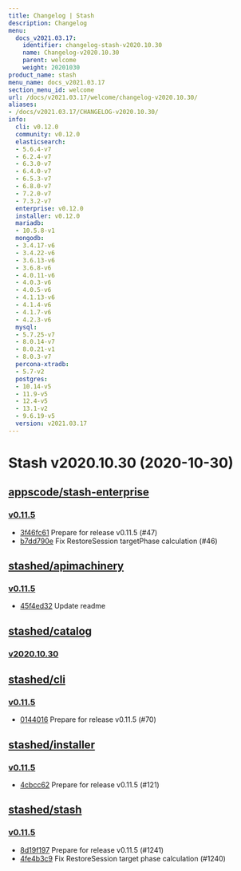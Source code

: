 ```yaml
---
title: Changelog | Stash
description: Changelog
menu:
  docs_v2021.03.17:
    identifier: changelog-stash-v2020.10.30
    name: Changelog-v2020.10.30
    parent: welcome
    weight: 20201030
product_name: stash
menu_name: docs_v2021.03.17
section_menu_id: welcome
url: /docs/v2021.03.17/welcome/changelog-v2020.10.30/
aliases:
- /docs/v2021.03.17/CHANGELOG-v2020.10.30/
info:
  cli: v0.12.0
  community: v0.12.0
  elasticsearch:
  - 5.6.4-v7
  - 6.2.4-v7
  - 6.3.0-v7
  - 6.4.0-v7
  - 6.5.3-v7
  - 6.8.0-v7
  - 7.2.0-v7
  - 7.3.2-v7
  enterprise: v0.12.0
  installer: v0.12.0
  mariadb:
  - 10.5.8-v1
  mongodb:
  - 3.4.17-v6
  - 3.4.22-v6
  - 3.6.13-v6
  - 3.6.8-v6
  - 4.0.11-v6
  - 4.0.3-v6
  - 4.0.5-v6
  - 4.1.13-v6
  - 4.1.4-v6
  - 4.1.7-v6
  - 4.2.3-v6
  mysql:
  - 5.7.25-v7
  - 8.0.14-v7
  - 8.0.21-v1
  - 8.0.3-v7
  percona-xtradb:
  - 5.7-v2
  postgres:
  - 10.14-v5
  - 11.9-v5
  - 12.4-v5
  - 13.1-v2
  - 9.6.19-v5
  version: v2021.03.17
---
```


# Stash v2020.10.30 (2020-10-30)


## [appscode/stash-enterprise](https://github.com/appscode/stash-enterprise)

### [v0.11.5](https://github.com/appscode/stash-enterprise/releases/tag/v0.11.5)

- [3f46fc61](https://github.com/appscode/stash-enterprise/commit/3f46fc61) Prepare for release v0.11.5 (#47)
- [b7dd790e](https://github.com/appscode/stash-enterprise/commit/b7dd790e) Fix RestoreSession targetPhase calculation (#46)



## [stashed/apimachinery](https://github.com/stashed/apimachinery)

### [v0.11.5](https://github.com/stashed/apimachinery/releases/tag/v0.11.5)

- [45f4ed32](https://github.com/stashed/apimachinery/commit/45f4ed32) Update readme



## [stashed/catalog](https://github.com/stashed/catalog)

### [v2020.10.30](https://github.com/stashed/catalog/releases/tag/v2020.10.30)




## [stashed/cli](https://github.com/stashed/cli)

### [v0.11.5](https://github.com/stashed/cli/releases/tag/v0.11.5)

- [0144016](https://github.com/stashed/cli/commit/0144016) Prepare for release v0.11.5 (#70)



## [stashed/installer](https://github.com/stashed/installer)

### [v0.11.5](https://github.com/stashed/installer/releases/tag/v0.11.5)

- [4cbcc62](https://github.com/stashed/installer/commit/4cbcc62) Prepare for release v0.11.5 (#121)



## [stashed/stash](https://github.com/stashed/stash)

### [v0.11.5](https://github.com/stashed/stash/releases/tag/v0.11.5)

- [8d19f197](https://github.com/stashed/stash/commit/8d19f197) Prepare for release v0.11.5 (#1241)
- [4fe4b3c9](https://github.com/stashed/stash/commit/4fe4b3c9) Fix RestoreSession target phase calculation (#1240)




